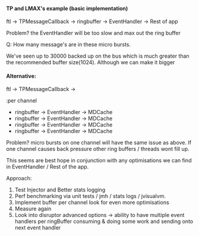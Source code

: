 
#### TP and LMAX's example (basic implementation)

ftl -> TPMessageCallback -> ringbuffer -> EventHandler -> Rest of app

Problem? the EventHandler will be too slow and max out the ring buffer

Q: How many message's are in these micro bursts.

We've seen up to 30000 backed up on the bus which is much greater than the recommended buffer size(1024).
Although we can make it bigger



#### Alternative:

ftl -> TPMessageCallback ->

:per channel
- ringbuffer -> EventHandler -> MDCache
- ringbuffer -> EventHandler -> MDCache
- ringbuffer -> EventHandler -> MDCache
- ringbuffer -> EventHandler -> MDCache

Problem?  micro bursts on one channel will have the same issue as above.
If one channel causes back pressure other ring buffers / threads wont fill up.

This seems are best hope in conjunction with any optimisations we can find in
EventHandler / Rest of the app.



Approach:
1. Test Injector and Better stats logging
2. Perf benchmarking via unit tests / jmh / stats logs / jvisualvm.
3. Implement buffer per channel look for even more optimisations
4. Measure again
5. Look into disruptor advanced options -> ability to have multiple event handlers per ringBuffer
   consuming & doing some work and sending onto next event handler















